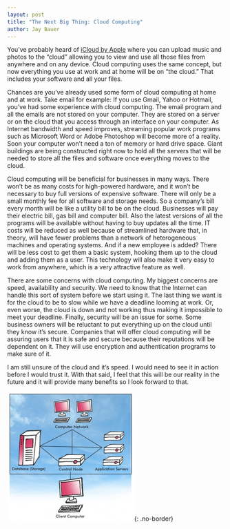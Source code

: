 ```yaml
---
layout: post
title: "The Next Big Thing: Cloud Computing"
author: Jay Bauer
---
```


You’ve probably heard of [iCloud by Apple](http://www.apple.com/icloud/) where you can upload music and photos to the “cloud” allowing you to view and use all those files from anywhere and on any device. Cloud computing uses the same concept, but now everything you use at work and at home will be on “the cloud.” That includes your software and all your files.

Chances are you’ve already used some form of cloud computing at home and at work. Take email for example: If you use Gmail, Yahoo or Hotmail, you’ve had some experience with cloud computing. The email program and all the emails are not stored on your computer. They are stored on a server or on the cloud that you access through an interface on your computer. As Internet bandwidth and speed improves, streaming popular work programs such as Microsoft Word or Adobe Photoshop will become more of a reality. Soon your computer won’t need a ton of memory or hard drive space. Giant buildings are being constructed right now to hold all the servers that will be needed to store all the files and software once everything moves to the cloud.

Cloud computing will be beneficial for businesses in many ways. There won’t be as many costs for high-powered hardware, and it won’t be necessary to buy full versions of expensive software. There will only be a small monthly fee for all software and storage needs. So a company’s bill every month will be like a utility bill to be on the cloud. Businesses will pay their electric bill, gas bill and computer bill. Also the latest versions of all the programs will be available without having to buy updates all the time. IT costs will be reduced as well because of streamlined hardware that, in theory, will have fewer problems than a network of heterogeneous machines and operating systems. And if a new employee is added? There will be less cost to get them a basic system, hooking them up to the cloud and adding them as a user. This technology will also make it very easy to work from anywhere, which is a very attractive feature as well.

There are some concerns with cloud computing. My biggest concerns are speed, availability and security. We need to know that the Internet can handle this sort of system before we start using it. The last thing we want is for the cloud to be to slow while we have a deadline looming at work. Or, even worse, the cloud is down and not working thus making it impossible to meet your deadline. Finally, security will be an issue for some. Some business owners will be reluctant to put everything up on the cloud until they know it’s secure. Companies that will offer cloud computing will be assuring users that it is safe and secure because their reputations will be dependent on it. They will use encryption and authentication programs to make sure of it.

I am still unsure of the cloud and it’s speed. I would need to see it in action before I would trust it. With that said, I feel that this will be our reality in the future and it will provide many benefits so I look forward to that.

![](/img/CloudGraphic-295x300.jpg){: .no-border}
